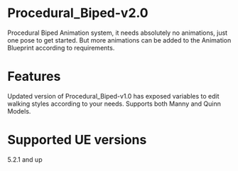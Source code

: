 # Procedural_Biped-v2.0
Procedural Biped Animation system, it needs absolutely no animations, just one pose to get started. But more animations can be added to the Animation Blueprint according to requirements.

# Features
 Updated version of Procedural_Biped-v1.0 has exposed variables to edit walking styles according to your needs.
 Supports both Manny and Quinn Models.

 # Supported UE versions
 5.2.1 and up
 
